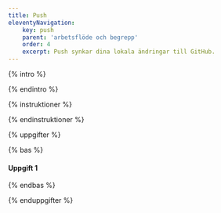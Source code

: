 ```yaml
---
title: Push
eleventyNavigation:
    key: push
    parent: 'arbetsflöde och begrepp'
    order: 4
    excerpt: Push synkar dina lokala ändringar till GitHub.
---
```


{% intro %}

{% endintro %}

{% instruktioner %}

{% endinstruktioner %}

{% uppgifter %}

{% bas %}

#### Uppgift 1

{% endbas %}

{% enduppgifter %}
